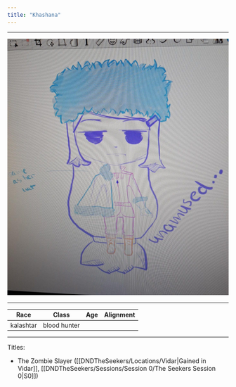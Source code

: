 ```yaml
---
title: "Khashana"
---
```

___
![ ](DNDTheSeekers/images/KashanaPic.png)
___
|Race|Class|Age|Alignment|
|---|---|---|---|
|kalashtar|blood hunter|||
___
Titles: 
- The Zombie Slayer ([[DNDTheSeekers/Locations/Vidar|Gained in Vidar]], [[DNDTheSeekers/Sessions/Session 0/The Seekers Session 0|S0]])
